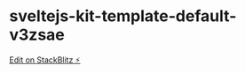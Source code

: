 # sveltejs-kit-template-default-v3zsae

[Edit on StackBlitz ⚡️](https://stackblitz.com/edit/sveltejs-kit-template-default-v3zsae)